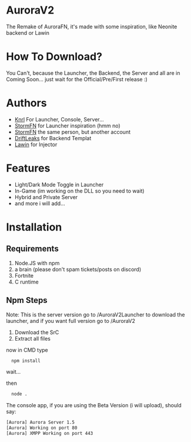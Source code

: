 
# AuroraV2

The Remake of AuroraFN, 
it's made with some inspiration, like Neonite backend or Lawin

# How To Download?

You Can't, because the Launcher, the Backend, the Server and all are in Coming Soon...
just wait for the Official/Pre/First release :)


# Authors

- [Knrl](https://www.github.com/TW-Knrl) For Launcher, Console, Server...
- [StormFN](https://www.github.com/stormzyidk) for Launcher inspiration (hmm no)
- [StormFN](https://www.github.com/stormzyglitches) the same person, but another account
- [DriftLeaks](https://www.github.com/SpencerDring) for Backend Templat
- [Lawin](https://www.github.com/Lawin0129) for Injector

# Features

- Light/Dark Mode Toggle in Launcher
- In-Game (im working on the DLL so you need to wait)
- Hybrid and Private Server
- and more i will add...


# Installation

## Requirements

1. Node.JS with npm
2. a brain (please don't spam tickets/posts on discord)
3. Fortnite
4. C runtime 

## Npm Steps 

Note: This is the server version go to /AuroraV2Launcher to download the launcher, and if you want full version go to /AuroraV2

1. Download the SrC
2. Extract all files

now in CMD type

```bash
  npm install
```
wait...
 
 then

```bash
  node .
 ```

 The console app, if you are using the Beta Version (i will upload), should say: 

 ```bash
[Aurora] Aurora Server 1.5
[Aurora] Working on port 80
[Aurora] XMPP Working on port 443
```
